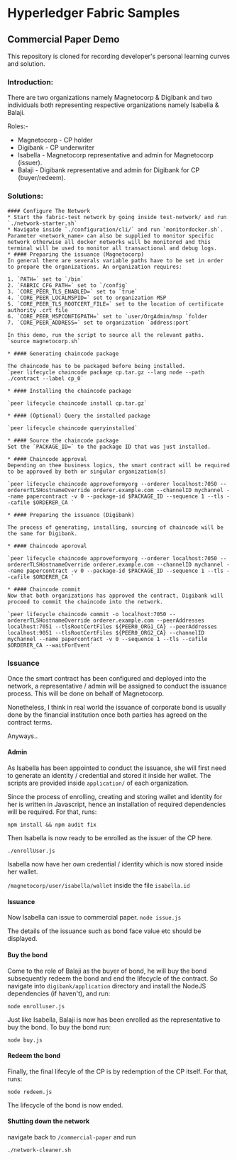 [//]: # (SPDX-License-Identifier: CC-BY-4.0)

# Hyperledger Fabric Samples 

## Commercial Paper Demo
This repository is cloned for recording developer's personal learning curves and solution.

### Introduction:
There are two organizations namely Magnetocorp & Digibank and two individuals both representing respective organizations namely Isabella & Balaji.

Roles:- 
 * Magnetocorp - CP holder
 * Digibank - CP underwriter
 * Isabella - Magnetocorp representative and admin for Magnetocorp (issuer).
 * Balaji - Digibank representative and admin for Digibank for CP (buyer/redeem). 

### Solutions:
    #### Configure The Network
    * Start the fabric-test network by going inside test-network/ and run `./network-starter.sh`
    * Navigate inside `./configuration/cli/` and run `monitordocker.sh`. Parameter <network_name> can also be supplied to monitor specific network otherwise all docker networks will be monitored and this terminal will be used to monitor all transactional and debug logs.
    * #### Preparing the issuance (Magnetocorp)
    In general there are severals variable paths have to be set in order to prepare the organizations. An organization requires:

    1. `PATH=` set to `/bin`
    2. `FABRIC_CFG_PATH=` set to `/config`
    3. `CORE_PEER_TLS_ENABLED=` set to `true`
    4. `CORE_PEER_LOCALMSPID=` set to organization MSP
    5. `CORE_PEER_TLS_ROOTCERT_FILE=` set to the location of certificate authority .crt file
    6. `CORE_PEER_MSPCONFIGPATH=` set to `user/OrgAdmin/msp `folder
    7. `CORE_PEER_ADDRESS=` set to organization `address:port`

    In this demo, run the script to source all the relevant paths.
    `source magnetocorp.sh`

    * #### Generating chaincode package

    The chaincode has to be packaged before being installed.
    `peer lifecycle chaincode package cp.tar.gz --lang node --path ./contract --label cp_0`

    * #### Installing the chaincode package

    `peer lifecycle chaincode install cp.tar.gz`

    * #### (Optional) Query the installed package

    `peer lifecycle chaincode queryinstalled`

    * #### Source the chaincode package
    Set the `PACKAGE_ID=` to the package ID that was just installed.

    * #### Chaincode approval
    Depending on thee business logics, the smart contract will be required to be approved by both or singular organization(s)

    `peer lifecycle chaincode approveformyorg --orderer localhost:7050 --ordererTLSHostnameOverride orderer.example.com --channelID mychannel --name papercontract -v 0 --package-id $PACKAGE_ID --sequence 1 --tls --cafile $ORDERER_CA `

    * #### Preparing the issuance (Digibank)

    The process of generating, installing, sourcing of chaincode will be the same for Digibank.

    * #### Chaincode aporoval

    `peer lifecycle chaincode approveformyorg --orderer localhost:7050 --ordererTLSHostnameOverride orderer.example.com --channelID mychannel --name papercontract -v 0 --package-id $PACKAGE_ID --sequence 1 --tls --cafile $ORDERER_CA `

    * #### Chaincode commit
    Now that both organizations has approved the contract, Digibank will proceed to commit the chaincode into the network.

    `peer lifecycle chaincode commit -o localhost:7050 --ordererTLSHostnameOverride orderer.example.com --peerAddresses localhost:7051 --tlsRootCertFiles ${PEER0_ORG1_CA} --peerAddresses localhost:9051 --tlsRootCertFiles ${PEER0_ORG2_CA} --channelID mychannel --name papercontract -v 0 --sequence 1 --tls --cafile $ORDERER_CA --waitForEvent`

### Issuance

Once the smart contract has been configured and deployed into the network, a representative / admin will be assigned to conduct the issuance process. This will be done on behalf of Magnetocorp. 

Nonetheless, I think in real world the issuance of corporate bond is usually done by the financial institution once both parties has agreed on the contract terms.

Anyways..

#### Admin 

As Isabella has been appointed to conduct the issuance, she will first need to generate an identity / credential and stored it inside her wallet. The scripts are provided inside `application/` of each organization.

Since the process of enrolling, creating and storing wallet and identity for her is written in Javascript, hence an installation of required dependencies will be required. For that, runs:

`npm install && npm audit fix`

Then Isabella is now ready to be enrolled as the issuer of the CP here.

`./enrollUser.js`

Isabella now have her own credential / identity which is now stored inside her wallet. 

`/magnetocorp/user/isabella/wallet` inside the file `isabella.id`


#### Issuance

Now Isabella can issue to commercial paper.
`node issue.js`

The details of the issuance such as bond face value etc should be displayed.


#### Buy the bond

Come to the role of Balaji as the buyer of bond, he will buy the bond subsequently redeem the bond and end the lifecycle of the contract. So navigate into `digibank/application` directory and install the NodeJS dependencies (if haven't), and run:

`node enrolluser.js`

Just like Isabella, Balaji is now has been enrolled as the representative to buy the bond. To buy the bond run:

`node buy.js`

#### Redeem the bond

Finally, the final lifecyle of the CP is by redemption of the CP itself. For that, runs:

`node redeem.js`

The lifecycle of the bond is now ended.

#### Shutting down the network

navigate back to `/commercial-paper` and run 

`./network-cleaner.sh`



